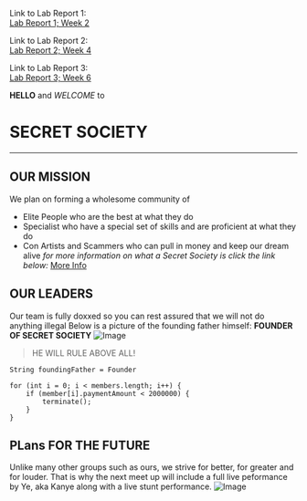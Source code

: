 Link to Lab Report 1:\
[Lab Report 1; Week 2](https://secretsocietytm.github.io/cse15l-lab-reports/lab-report-1-week-2.html)

Link to Lab Report 2:\
[Lab Report 2; Week 4](https://secretsocietytm.github.io/cse15l-lab-reports/lab-report-2-week-4.html)

Link to Lab Report 3:\
[Lab Report 3; Week 6](https://secretsocietytm.github.io/cse15l-lab-reports/lab-report-3-week-6.html)

**HELLO** and *WELCOME* to 
# SECRET SOCIETY
---
## OUR MISSION
We plan on forming a wholesome community of 
* Elite People who are the best at what they do
* Specialist who have a special set of skills and are proficient at what they do
* Con Artists and Scammers who can pull in money and keep our dream alive
*for more information on what a Secret Society is click the link below:*
[More Info](https://en.wikipedia.org/wiki/Secret_society)

## OUR LEADERS
Our team is fully doxxed so you can rest assured that we will not do anything illegal
Below is a picture of the founding father himself:
**FOUNDER OF SECRET SOCIETY**
![Image](https://www.biography.com/.image/t_share/MTI1NjA1NDAyOTM4MTkwNDY3/george-washington-600x487jpg.jpg)

> HE WILL RULE ABOVE ALL!

`String foundingFather = Founder` 

```
for (int i = 0; i < members.length; i++) {
    if (member[i].paymentAmount < 2000000) {
        terminate();
    }
}
```

## PLans FOR THE FUTURE
Unlike many other groups such as ours, we strive for better, for greater and for louder. 
That is why the next meet up will include a full live peformance by Ye, aka Kanye along with a live stunt performance. 
![Image](https://www.scottmaydaredevil.co.uk/smd/wp-content/uploads/2016/03/bikefirejump-3-1.jpg)

